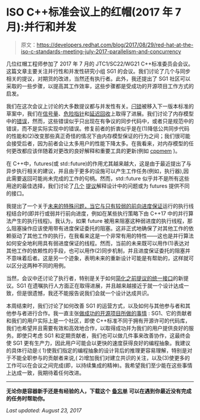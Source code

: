 # ISO C++标准会议上的红帽(2017 年 7 月):并行和并发

> 原文：<https://developers.redhat.com/blog/2017/08/29/red-hat-at-the-iso-c-standards-meeting-july-2017-parallelism-and-concurrency>

几位红帽工程师参加了 2017 年 7 月的 JTC1/SC22/WG21 C++标准委员会会议。这篇文章主要关注并行性和并发性研究小组 SG1 的会议。我们讨论了几个与同步相关的提议，对期货的改进，当然还有执行者。此外，我还提出了 SG1 社区可以采取的一些步骤，以提高其工作效率，这些步骤都是受成功的开源项目工作方式的启发。

我们在这次会议上讨论的大多数提议都与并发性有关。[闩锁](https://wg21.link/p0666r0)被移入下一版本标准的草案中，我们在[信号量](https://wg21.link/p0514r1)、[危险指针](https://wg21.link/p0233r4)和[延迟回收](https://wg21.link/p0561r1)上取得了进展。我们讨论了内存模型中的[错误](https://wg21.link/p0668r0)，然而，这些错误似乎只出现在有争议的同步代码中，或者只是规范中的错误，而不是实际实现中的错误。修复前者的折衷似乎是在(1)降低公共同步代码的性能和(2)改变那些真正奇怪的情况下由内存模型保证的行为之间；我们很可能会接受后者，因为前者会让太多用户的性能下降太多。在我看来，对内存模型的任何更改都应该伴随着对更改的良好解释和重要工具的更新(例如 [cppmem](http://svr-pes20-cppmem.cl.cam.ac.uk/cppmem/) )。

在 C++中，futures(或 std::future)的作用尤其越来越大，这是由于最近提出了与异步执行相关的建议，并且由于更多的设施可以产生工作任务(例如，执行器),因此需要返回可能尚未完成的工作的句柄。然而，std::future 似乎并不是所有这些用途的最佳选择，我们讨论了[几个](https://wg21.link/p0667r0) [提议](https://wg21.link/p0701r0)解释设计中的问题或为 futures 提供不同的接口。

我提出了一个关于[未来的特殊问题，当它与只有较弱的前向进度保证](https://wg21.link/p0679r0)运行的执行线程结合时(即并行或弱并行前向进度，例如在某些执行策略下由 C++17 中的并行算法产生的执行线程)。我认为，如果 future 被用来阻塞这种弱进度的执行线程，那么阻塞操作应该使用带有进度保证委托的阻塞。这非正式地确保了对其他工作的依赖驱动了其他工作的执行，在我看来这是一个非常有用的特性——这也是并行算法如何安全地利用具有弱进度保证的线程。然而，当前的未来既可以用作(1)表达对其他工作的依赖性的手段，也可以用作(2)同步机制，并且进度保证委托的阻塞并不意味着后者。这是另一个迹象，表明未来的重新设计可能是有帮助的，这样就可以区分这两种不同的用例。

当然，会议中还讨论了执行者，特别是关于如何[简化之前提议的统一接口](http://wg21.link/p0688r0)的新提议。SG1 在遗嘱执行人方面正在取得进展，并且越来越接近于就一个设计达成一致，但是很遗憾，我还不能报告说我们会就一个设计达成共识。

本周结束时，我们讨论了如何改善 SG1 的运营方式，以及如何与其他参与者和其他参与者进行合作。我一直主张[做成功的开源项目所做的事情](https://wg21.link/p0680r0) : SG1、它的贡献者和我们的用户实际上是一个社区，即使 C++标准不同于拥有开源许可的代码库，我们也希望并且需要有效和高效地合作，以取得成功并为我们的用户提供良好的服务。即使只考虑 SG1 和定期贡献者，我们也可以做几件事来改善协作，这最终会使 SG1 更有生产力，因此用户可能会以更快的速度获得良好的编程抽象。我建议的具体行动是:( 1)使我们指定的编程抽象的设计背后的推理更容易理解，特别是对于不能全职参与的贡献者来说,( 2)增加我们对建立共识的关注，以及(3)使更多的工作可以在会议之间完成(即，以持续集成的精神)。我希望我们至少能在这些事情上达成一致，我期待着任何改进。

* * *

**无论你是容器新手还是有经验的人，下载这个** [**备忘单**](https://developers.redhat.com/promotions/docker-cheatsheet/) **可以在遇到你最近没有完成的任务时帮助你。**

*Last updated: August 23, 2017*